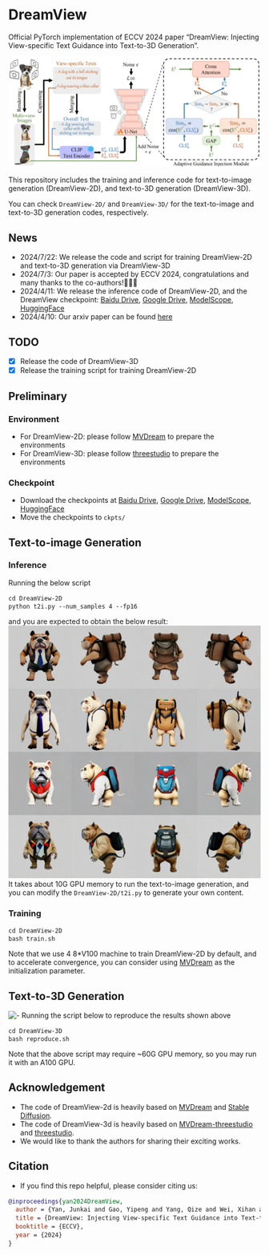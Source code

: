 # DreamView
Official PyTorch implementation of ECCV 2024 paper “DreamView: Injecting View-specific Text Guidance into Text-to-3D Generation”. 

![-](assets/2D.png)

This repository includes the training and inference code for text-to-image generation (DreamView-2D), and text-to-3D generation (DreamView-3D).

You can check `DreamView-2D/` and `DreamView-3D/` for the text-to-image and text-to-3D generation codes, respectively.

## News
- 2024/7/22: We release the code and script for training DreamView-2D and text-to-3D generation via DreamView-3D
- 2024/7/3: Our paper is accepted by ECCV 2024, congratulations and many thanks to the co-authors!🥳🎉🎊
- 2024/4/11: We release the inference code of DreamView-2D, and the DreamView checkpoint: [Baidu Drive](https://pan.baidu.com/s/19k9qK7bNNWlChWfe483s9w?pwd=r3ie), [Google Drive](https://drive.google.com/file/d/1MD35zN5niGkV_u77cyLClpVFKjreO1Bf/view?usp=sharing), [ModelScope](https://www.modelscope.cn/models/Drinky/DreamView/summary), [HuggingFace](https://huggingface.co/Drinky/DreamView)
- 2024/4/10: Our arxiv paper can be found [here](https://arxiv.org/abs/2404.06119)

## TODO
- [x] Release the code of DreamView-3D
- [x] Release the training script for training DreamView-2D

## Preliminary
### Environment
- For DreamView-2D: please follow [MVDream](https://github.com/bytedance/MVDream) to prepare the environments
- For DreamView-3D: please follow [threestudio](https://github.com/threestudio-project/threestudio) to prepare the environments

### Checkpoint
- Download the checkpoints at [Baidu Drive](https://pan.baidu.com/s/19k9qK7bNNWlChWfe483s9w?pwd=r3ie), [Google Drive](https://drive.google.com/file/d/1MD35zN5niGkV_u77cyLClpVFKjreO1Bf/view?usp=sharing), [ModelScope](https://www.modelscope.cn/models/Drinky/DreamView/summary), [HuggingFace](https://huggingface.co/Drinky/DreamView)
- Move the checkpoints to `ckpts/`

## Text-to-image Generation
### Inference
Running the below script
```
cd DreamView-2D
python t2i.py --num_samples 4 --fp16
```
and you are expected to obtain the below result:
![-](assets/output-2d.png)
It takes about 10G GPU memory to run the text-to-image generation, and you can modify the `DreamView-2D/t2i.py` to generate your own content.

### Training
```
cd DreamView-2D
bash train.sh
```
Note that we use 4 8*V100 machine to train DreamView-2D by default, and to accelerate convergence, you can consider using [MVDream](https://github.com/bytedance/MVDream) as the initialization parameter.

## Text-to-3D Generation
![-](assets/output-3d.gif)
Running the script below to reproduce the results shown above
```
cd DreamView-3D
bash reproduce.sh
```
Note that the above script may require ~60G GPU memory, so you may run it with an A100 GPU.

## Acknowledgement
- The code of DreamView-2d is heavily based on [MVDream](https://github.com/bytedance/MVDream) and [Stable Diffusion](https://huggingface.co/stabilityai/stable-diffusion-2-1-base).
- The code of DreamView-3d is heavily based on [MVDream-threestudio](https://github.com/bytedance/MVDream-threestudio) and [threestudio](https://github.com/threestudio-project/threestudio). 
- We would like to thank the authors for sharing their exciting works.

## Citation
- If you find this repo helpful, please consider citing us:
``` bibtex
@inproceedings{yan2024DreamView,
  author = {Yan, Junkai and Gao, Yipeng and Yang, Qize and Wei, Xihan and Xie, Xuansong and Wu, Ancong and Zheng, Wei-Shi},
  title = {DreamView: Injecting View-specific Text Guidance into Text-to-3D Generation},
  booktitle = {ECCV},
  year = {2024}
}
```
